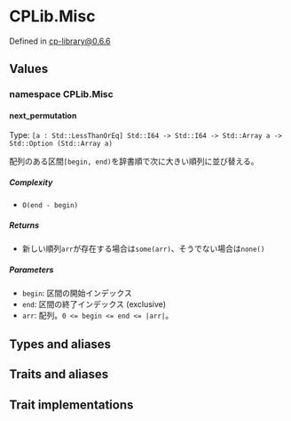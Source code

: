 # CPLib.Misc

Defined in cp-library@0.6.6

## Values

### namespace CPLib.Misc

#### next_permutation

Type: `[a : Std::LessThanOrEq] Std::I64 -> Std::I64 -> Std::Array a -> Std::Option (Std::Array a)`

配列のある区間`[begin, end)`を辞書順で次に大きい順列に並び替える。

##### Complexity

- `O(end - begin)`

##### Returns

- 新しい順列`arr`が存在する場合は`some(arr)`、そうでない場合は`none()`

##### Parameters

- `begin`: 区間の開始インデックス
- `end`: 区間の終了インデックス (exclusive)
- `arr`: 配列。`0 <= begin <= end <= |arr|`。

## Types and aliases

## Traits and aliases

## Trait implementations